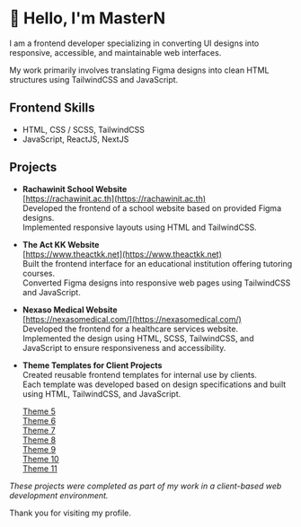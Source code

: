 # 👋 Hello, I'm MasterN

I am a frontend developer specializing in converting UI designs into responsive, accessible, and maintainable web interfaces.

My work primarily involves translating Figma designs into clean HTML structures using TailwindCSS and JavaScript.



## Frontend Skills

- HTML, CSS / SCSS, TailwindCSS  
- JavaScript, ReactJS, NextJS



## Projects

- **Rachawinit School Website**  
[https://rachawinit.ac.th](https://rachawinit.ac.th)  
Developed the frontend of a school website based on provided Figma designs.  
Implemented responsive layouts using HTML and TailwindCSS.

- **The Act KK Website**  
[https://www.theactkk.net](https://www.theactkk.net)  
Built the frontend interface for an educational institution offering tutoring courses.  
Converted Figma designs into responsive web pages using TailwindCSS and JavaScript.

- **Nexaso Medical Website**  
[https://nexasomedical.com/](https://nexasomedical.com/)  
Developed the frontend for a healthcare services website.  
Implemented the design using HTML, SCSS, TailwindCSS, and JavaScript to ensure responsiveness and accessibility.

- **Theme Templates for Client Projects**  
Created reusable frontend templates for internal use by clients.  
Each template was developed based on design specifications and built using HTML, TailwindCSS, and JavaScript.

  [Theme 5](https://tmp5.theme.nd.co.th/)  
  [Theme 6](https://tmp6.theme.nd.co.th/)  
  [Theme 7](https://tmp7.theme.nd.co.th/)  
  [Theme 8](https://tmp8.theme.nd.co.th/)  
  [Theme 9](https://tmp9.theme.nd.co.th/)  
  [Theme 10](https://tmp10.theme.nd.co.th/)  
  [Theme 11](https://tmp11.theme.nd.co.th/)

*These projects were completed as part of my work in a client-based web development environment.*



Thank you for visiting my profile.
